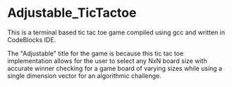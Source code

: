 # Adjustable_TicTactoe
This is a terminal based tic tac toe game compiled using gcc and written in CodeBlocks IDE.

The "Adjustable" title for the game is because this tic tac toe implementation allows for the user to select any NxN board size with accurate winner checking for a game board of varying sizes while using a single dimension vector<string> for an algorithmic challenge.

